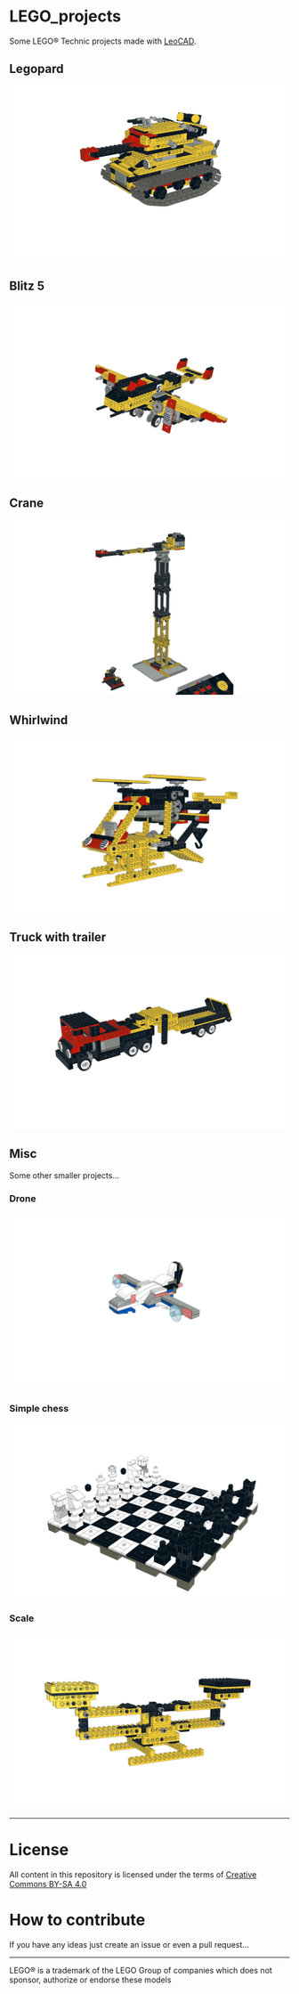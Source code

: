 # LEGO_projects
Some LEGO® Technic projects made with [LeoCAD](https://www.leocad.org/).

## Legopard

![Legopard v1](Legopard/LEGOPard%202%20v1_complete.png)

## Blitz 5

![Blitz 5](Blitz/Blitz_5.png)

## Crane

![Crane](Crane/Crane_v1.png)

## Whirlwind

![Whirlwind](Whirlwind/Whirlwind.png)

## Truck with trailer

![Truck with trailer](Truck_trailer/Truck_trailer.png)

## Misc

Some other smaller projects...

### Drone

![Drone](Misc/drone.png)

### Simple chess

![Chess](Misc/chess.png)

### Scale

![Scale](Misc/scale.png)

---

# License

All content in this repository is licensed under the terms of [Creative Commons BY-SA 4.0](https://creativecommons.org/licenses/by-sa/4.0/)

# How to contribute

If you have any ideas just create an issue or even a pull request...

---

LEGO® is a trademark of the LEGO Group of companies which does not sponsor, authorize or endorse these models
